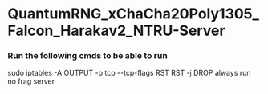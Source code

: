 # QuantumRNG_xChaCha20Poly1305_Falcon_Harakav2_NTRU-Server
### Run the following cmds to be able to run
sudo iptables -A OUTPUT -p tcp --tcp-flags RST RST -j DROP
always run no frag server

